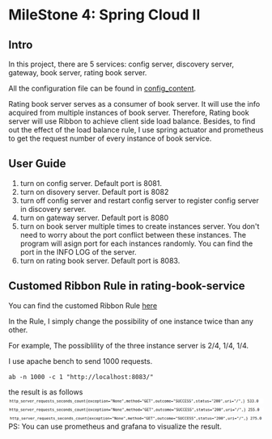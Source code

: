# MileStone 4: Spring Cloud II

## Intro
In this project, there are 5 services: config server, discovery server, gateway, book server, rating book server.

All the configuration file can be found in [config_content](/config_content).

Rating book server serves as a consumer of book server. It will use the info acquired from multiple instances of book server. Therefore, Rating book server will use Ribbon to achieve client side load balance. Besides, to find out the effect of the load balance rule, I use spring actuator and prometheus to get the request number of every instance of book service.

## User Guide
1. turn on config server. Default port is 8081.
2. turn on disovery server. Default port is 8082
3. turn off config server and restart config server to register config server in discovery server. 
4. turn on gateway server. Default port is 8080
5. turn on book server multiple times to create instances server. You don't need to worry about the port conflict between these instances. The program will asign port for each instances randomly. You can find the port in the INFO LOG of the server.
6. turn on rating book server. Default port is 8083.

## Customed Ribbon Rule in rating-book-service 
You can find the customed Ribbon Rule [here](/rating-book-service/src/main/java/com/se418/ratingbookservice/MyRandomRule.java)

In the Rule, I simply change the possibility of one instance twice than any other. 

For example, The possiblility of the three instance server is 2/4, 1/4, 1/4.

I use apache bench to send 1000 requests.
```
ab -n 1000 -c 1 "http://localhost:8083/"
```
the result is as follows
![](images_for_readme/MyRandomRule/1.png)
![](images_for_readme/MyRandomRule/2.png)
![](images_for_readme/MyRandomRule/3.png)
PS: You can use prometheus and grafana to visualize the result.

